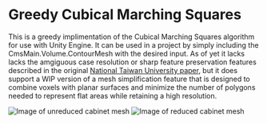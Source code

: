 # Greedy Cubical Marching Squares
This is a greedy implimentation of the Cubical Marching Squares algorithm for use with Unity Engine. It can be used in a project by simply including the CmsMain.Volume.ContourMesh with the desired input. As of yet it lacks lacks the amgiguous case resolution or sharp feature preservation features described in the original [National Taiwan University paper](https://graphics.cmlab.csie.ntu.edu.tw/CMS/), but it does support a WIP version of a mesh simplification feature that is designed to combine voxels with planar surfaces and minimize the number of polygons needed to represent flat areas while retaining a high resolution.


![Image of unreduced cabinet mesh](https://i.imgur.com/OrYfzpG.jpg)
![Image of reduced cabinet mesh](https://i.imgur.com/EjaXfVo.jpg)

